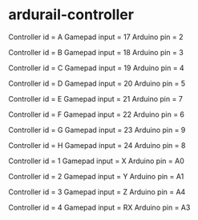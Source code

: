 # ardurail-controller

Controller id = A
Gamepad input = 17
Arduino pin = 2

Controller id = B
Gamepad input = 18
Arduino pin = 3

Controller id = C
Gamepad input = 19
Arduino pin = 4

Controller id = D
Gamepad input = 20
Arduino pin = 5

Controller id = E
Gamepad input = 21
Arduino pin = 7

Controller id = F
Gamepad input = 22
Arduino pin = 6

Controller id = G
Gamepad input = 23
Arduino pin = 9

Controller id = H
Gamepad input = 24
Arduino pin = 8

Controller id = 1
Gamepad input = X
Arduino pin = A0

Controller id = 2
Gamepad input = Y
Arduino pin = A1

Controller id = 3
Gamepad input = Z
Arduino pin = A4

Controller id = 4
Gamepad input = RX
Arduino pin = A3